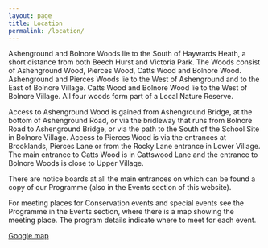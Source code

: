 ```yaml
---
layout: page
title: Location
permalink: /location/
---
```


Ashenground and Bolnore Woods lie to the South of Haywards Heath, a short distance from both Beech Hurst and Victoria Park. The Woods consist of Ashenground Wood, Pierces Wood, Catts Wood and Bolnore Wood. Ashenground and Pierces Woods lie to the West of Ashenground and to the East of Bolnore Village. Catts Wood and Bolnore Wood lie to the West of Bolnore Village. All four woods form part of a Local Nature Reserve.

Access to Ashenground Wood is gained from Ashenground Bridge, at the bottom of Ashenground Road, or via the bridleway that runs from Bolnore Road to Ashenground Bridge, or via the path to the South of the School Site in Bolnore Village. Access to Pierces Wood is via the entrances at Brooklands, Pierces Lane or from the Rocky Lane entrance in Lower Village. The main entrance to Catts Wood is in Cattswood Lane and the entrance to Bolnore Woods is close to Upper Village.

There are notice boards at all the main entrances on which can be found a copy of our Programme (also in the Events section of this website).

For meeting places for Conservation events and special events see the Programme in the Events section, where there is a map showing the meeting place. The program details indicate where to meet for each event.

[Google map](https://www.google.com/maps/place/Ashenground+and+Bolnore+Woods/@50.991756,-0.109615,16z/data=!4m6!3m5!1s0x48758c957eb7f05b:0xd14781e738775f9!8m2!3d50.9917564!4d-0.1096149!16s%2Fg%2F11h6qp52xl?hl=en-US&entry=ttu)
